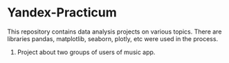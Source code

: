 # Yandex-Practicum

 This repository contains data analysis projects on various topics. There are libraries pandas, matplotlib, seaborn, plotly, etc were used in the process.

1. Project about two groups of users of music app.
